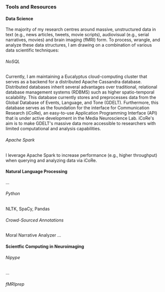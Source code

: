 ### Tools and Resources

#### Data Science

The majority of my research centres around massive, unstructured data in text (e.g., news articles, tweets, movie scripts), audiovisual (e.g., serial narratives, movies) and brain imaging (fMRI) form. To process, wrangle, and analyze these data structures, I am drawing on a combination of various data scientific techniques:

###### NoSQL

Currently, I am maintaining a Eucalyptus cloud-computing cluster that serves as a backend for a distributed Apache Cassandra database. Distributed databases inherit several advantages over traditional, relational database management systems (RDBMS) such as higher spatio-temporal scalability. This database currently stores and preprocesses data from the Global Database of Events, Language, and Tone (GDELT). Furthermore, this database serves as the foundation for the interface for Communication Research (iCoRe), an easy-to-use Application Programming Interface (API) that is under active development in the Media Neuroscience Lab. iCoRe's aim is to make GDELT's massive data more accessible to researchers with limited computational and analysis capabilities.

###### Apache Spark

I leverage Apache Spark to increase performance (e.g., higher throughput) when querying and analyzing data via iCoRe.

#### Natural Language Processing

...

###### Python

NLTK, SpaCy, Pandas

###### Crowd-Sourced Annotations

Moral Narrative Analyzer ...

#### Scientfic Computing in Neuroimaging

###### Nipype

...

###### fMRIprep